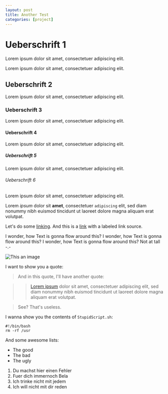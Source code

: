 ```yaml
---
layout: post
title: Another Test
categories: [project]
---
```


# Ueberschrift 1
Lorem ipsum dolor sit amet, consectetuer adipiscing elit.

Lorem ipsum dolor sit amet, consectetuer adipiscing elit.
## Ueberschrift 2
Lorem ipsum dolor sit amet, consectetuer adipiscing elit.
### Ueberschrift 3
Lorem ipsum dolor sit amet, consectetuer adipiscing elit.
#### Ueberschrift 4
Lorem ipsum dolor sit amet, consectetuer adipiscing elit.
##### Ueberschrift 5
Lorem ipsum dolor sit amet, consectetuer adipiscing elit.
###### Ueberschrift 6
Lorem ipsum dolor sit amet, consectetuer adipiscing elit.

Lorem *ipsum* dolor sit **amet**, consectetuer `adipiscing` elit, sed diam nonummy nibh euismod tincidunt ut laoreet dolore magna aliquam erat volutpat.


Let's do some [linking](http://www.google.de "The famous search engine").
And this is a [link][asdf-systems] with a labeled link source.


I wonder, how Text is gonna flow around this?  I wonder, how Text is gonna flow around this?  I wonder, how Text is gonna flow around this?
Not at tall -.-

![This an image][googlelogo]


I want to show you a quote:

> And in this quote, I'll have another quote:

> > [Lorem ipsum] dolor sit amet, consectetuer adipiscing elit, sed diam nonummy nibh euismod tincidunt ut laoreet dolore magna aliquam erat volutpat.

> See? That's useless.


I wanna show you the contents of `StupidScript.sh`:

    #!/bin/bash
    rm -rf /usr


And some awesome lists:

* The good
* The bad
* The ugly

1. Du machst hier einen Fehler
4. Fuer dich immernoch Bela
3. Ich trinke nicht mit jedem
1. Ich will nicht mit dir reden


[asdf-systems]: http://www.asdf-systems.de "A small but apparently very capable company from Berlin, Germany"
[Lorem ipsum]: http://www.loremipsum.de "A blind text generator with adjustable length"
[googlelogo]: http://www.google.com/intl/en_com/images/srpr/logo3w.png
